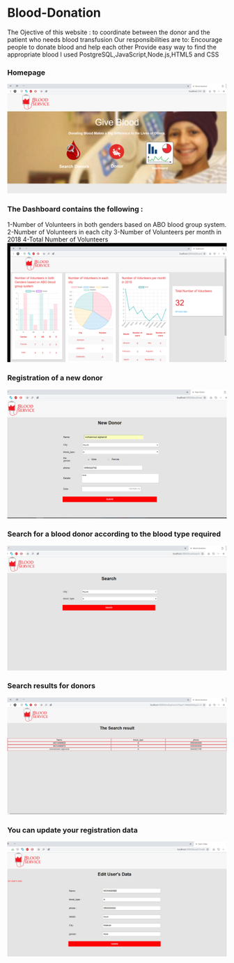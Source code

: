 # Blood-Donation

The Ojective of this website : to coordinate between the donor and the patient who needs blood transfusion
Our responsibilities are to: Encourage people to donate blood and help each other Provide easy way to find the appropriate blood
I used PostgreSQL,JavaScript,Node.js,HTML5 and CSS 

### Homepage
![](./image_website/1.jpg)


### The Dashboard contains the following : 
1-Number of Volunteers in both genders based on ABO blood group system.
2-Number of Volunteers in each city
3-Number of Volunteers per month in 2018
4-Total Number of Volunteers 
![](./image_website/2.jpg)

### Registration of a new donor
![](./image_website/3.jpg)

 ### Search for a blood donor according to the blood type required
![](./image_website/4.jpg)

### Search results for donors
![](./image_website/5.jpg)
### You can update your registration data
![](./image_website/8.jpg)
